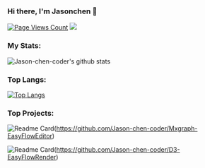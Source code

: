 ### Hi there, I'm Jasonchen 👋

[![Page Views Count](https://badges.toozhao.com/badges/01FPBS78QPRZFKQGN6WNXJK8FH/green.svg)](https://badges.toozhao.com/stats/01FPBS78QPRZFKQGN6WNXJK8FH "Get your own page views count badge on badges.toozhao.com")
![](https://visitor-badge.glitch.me/badge?page_id=Jason-chen-coder)

### My Stats:
![Jason-chen-coder's github stats](https://github-readme-stats.vercel.app/api?username=Jason-chen-coder&show_icons=true&theme=radical)

### Top Langs:
[![Top Langs](https://github-readme-stats.vercel.app/api/top-langs/?username=Jason-chen-coder&layout=compact&theme=radical)](https://blog.csdn.net/weixin_39085822) 

### Top Projects:
![Readme Card](https://github-readme-stats.vercel.app/api/pin/?username=Jason-chen-coder&repo=Mxgraph-EasyFlowEditor&theme=radical)(https://github.com/Jason-chen-coder/Mxgraph-EasyFlowEditor)

![Readme Card](https://github-readme-stats.vercel.app/api/pin/?username=Jason-chen-coder&repo=D3-EasyFlowRender&theme=radical)(https://github.com/Jason-chen-coder/D3-EasyFlowRender)

<!--
**Jason-chen-coder/Jason-chen-coder** is a ✨ _special_ ✨ repository because its `README.md` (this file) appears on your GitHub profile.

Here are some ideas to get you started:

- 🔭 I’m currently working on ...
- 🌱 I’m currently learning ...
- 👯 I’m looking to collaborate on ...
- 🤔 I’m looking for help with ...
- 💬 Ask me about ...
- 📫 How to reach me: ...
- 😄 Pronouns: ...
- ⚡ Fun fact: ...
-->
